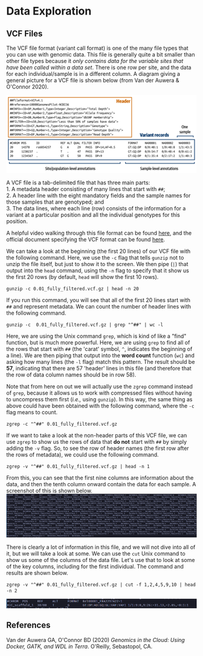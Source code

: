 # Data Exploration

## VCF Files
The VCF file format (variant call format) is one of the many file types that you can use with genomic data. This file is generally quite a bit smaller than other file types because it *only contains data for the variable sites that have been called within a data set*. There is one row per site, and the data for each individual/sample is in a different column. A diagram giving a general picture for a VCF file is shown below (from Van der Auwera & O'Connor 2020).

![fig1](figures/vcf.png)

A VCF file is a tab-delimited file that has three main parts:    
	1. A metadata header consisting of many lines that start with `##`;    
	2. A header line with the eight mandatory fields and the sample names for those samples that are genotyped; and    
	3. The data lines, where each line (row) consists of the information for a variant at a particular position and all the individual genotypes for this position.

A helpful video walking through this file format can be found [here](https://youtu.be/EpD2ZHM7Q8Q?si=0oTs1M3Lrc99d29O), and the official document specifying the VCF format can be found [here](https://samtools.github.io/hts-specs/VCFv4.2.pdf).

We can take a look at the beginning (the first 20 lines) of our VCF file with the following command. Here, we use the `-c` flag that tells `gunzip` not to unzip the file itself, but just to show it to the screen. We then pipe (`|`) that output into the `head` command, using the `-n` flag to specify that it show us the first 20 rows (by default, `head` will show the first 10 rows).
```
gunzip -c 0.01_fully_filtered.vcf.gz | head -n 20
```

If you run this command, you will see that all of the first 20 lines start with `##` and represent metadata. We can count the number of header lines with the following command.
```
gunzip -c  0.01_fully_filtered.vcf.gz | grep "^##" | wc -l
```

Here, we are using the Unix command `grep`, which is kind of like a "find" function, but is much more powerful. Here, we are using `grep` to find all of the rows that start with `##` (the 'carat' symbol, `^`, indicates the beginning of a line). We are then piping that output into the **word count** function (`wc`) and asking how many lines (the `-l` flag) match this pattern. The result should be **57**, indicating that there are 57 'header' lines in this file (and therefore that the row of data column names should be in row 58).

Note that from here on out we will actually use the `zgrep` command instead of `grep`, because it allows us to work with compressed files without having to uncompress them first (*i.e.,* using `gunzip`). In this way, the same thing as above could have been obtained with the following command, where the `-c` flag means to count.
```
zgrep -c "^##" 0.01_fully_filtered.vcf.gz
```

If we want to take a look at the non-header parts of this VCF file, we can use `zgrep` to show us the rows of data that **do not** start with `##` by simply adding the `-v` flag. So, to see the row of header names (the first row after the rows of metadata), we could use the following command.
```
zgrep -v "^##" 0.01_fully_filtered.vcf.gz | head -n 1
```

From this, you can see that the first nine columns are information about the data, and then the tenth column onward contain the data for each sample. A screenshot of this is shown below.
![fig2](figures/columns.png)


There is clearly a lot of information in this file, and we will not dive into all of it, but we will take a look at some. We can use the `cut` Unix command to show us some of the columns of the data file. Let's use that to look at some of the key columns, including for the first individual. The command and results are shown below.
```
zgrep -v "^##" 0.01_fully_filtered.vcf.gz | cut -f 1,2,4,5,9,10 | head -n 2
```
![fig3](figures/sample1.png)

## References
Van der Auwera GA, O'Connor BD (2020) *Genomics in the Cloud: Using Docker, GATK, and WDL in Terra*. O'Reilly, Sebastopol, CA.


